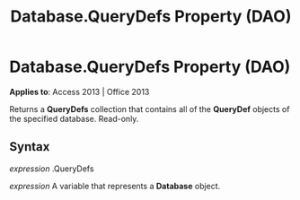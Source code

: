 ﻿---
title: Database.QueryDefs Property (DAO)
TOCTitle: QueryDefs Property
ms:assetid: f589eb3c-658f-9bd1-423a-5a641f19b9fa
ms:mtpsurl: https://msdn.microsoft.com/library/Ff836728(v=office.15)
ms:contentKeyID: 48548716
ms.date: 09/18/2015
mtps_version: v=office.15
f1_keywords:
- dao360.chm1053179
f1_categories:
- Office.Version=v15
---

# Database.QueryDefs Property (DAO)


**Applies to**: Access 2013 | Office 2013

Returns a **QueryDefs** collection that contains all of the **QueryDef** objects of the specified database. Read-only.

## Syntax

*expression* .QueryDefs

*expression* A variable that represents a **Database** object.

